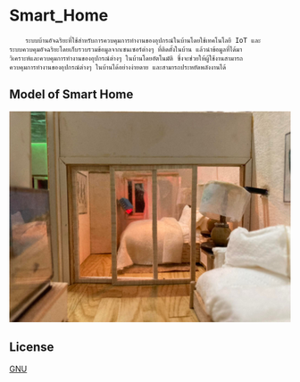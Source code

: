 # Smart_Home
        ระบบบ้านอัจฉริยะที่ใช้สำหรับการควบคุมการทำงานของอุปกรณ์ในบ้านโดยใช้เทคโนโลยี IoT และ
    ระบบควบคุมอัจฉริยะโดยเก็บรวบรวมข้อมูลจากเซนเซอร์ต่างๆ ที่ติดตั้งในบ้าน แล้วนำข้อมูลที่ได้มา
    วิเคราะห์และควบคุมการทำงานของอุปกรณ์ต่างๆ ในบ้านโดยอัตโนมัติ ซึ่งจะช่วยให้ผู้ใช้งานสามารถ
    ควบคุมการทำงานของอุปกรณ์ต่างๆ ในบ้านได้อย่างง่ายดาย และสามารถประหยัดพลังงานได้

## Model of Smart Home
![Smart_Home](https://raw.githubusercontent.com/nueapop/Smart_Home/main/web/assets/image/room.jpg)

## License

[GNU](https://github.com/nueapop/Smart_Home/blob/main/LICENSE)
